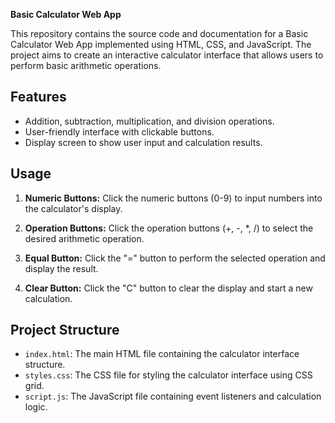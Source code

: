 **Basic Calculator Web App**

This repository contains the source code and documentation for a Basic Calculator Web App implemented using HTML, CSS, and JavaScript. The project aims to create an interactive calculator interface that allows users to perform basic arithmetic operations.

## Features

- Addition, subtraction, multiplication, and division operations.
- User-friendly interface with clickable buttons.
- Display screen to show user input and calculation results.



## Usage

1. **Numeric Buttons:**
   Click the numeric buttons (0-9) to input numbers into the calculator's display.

2. **Operation Buttons:**
   Click the operation buttons (+, -, *, /) to select the desired arithmetic operation.

3. **Equal Button:**
   Click the "=" button to perform the selected operation and display the result.

4. **Clear Button:**
   Click the "C" button to clear the display and start a new calculation.

## Project Structure

- `index.html`: The main HTML file containing the calculator interface structure.
- `styles.css`: The CSS file for styling the calculator interface using CSS grid.
- `script.js`: The JavaScript file containing event listeners and calculation logic.
